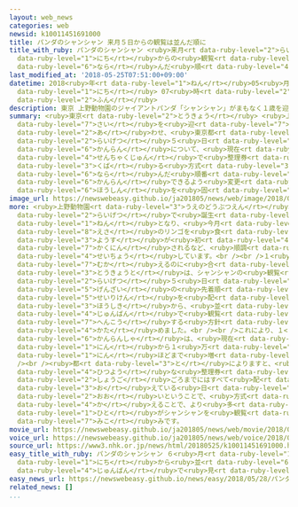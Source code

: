 ```yaml
---
layout: web_news
categories: web
newsid: k10011451691000
title: パンダのシャンシャン 来月５日からの観覧は並んだ順に
title_with_ruby: パンダのシャンシャン <ruby>来月<rt data-ruby-level="2">らいげつ</rt></ruby>５<ruby>日<rt
  data-ruby-level="1">にち</rt></ruby>からの<ruby>観覧<rt data-ruby-level="6">かんらん</rt></ruby>は<ruby>並<rt
  data-ruby-level="6">なら</rt></ruby>んだ<ruby>順<rt data-ruby-level="4">じゅん</rt></ruby>に
last_modified_at: '2018-05-25T07:51:00+09:00'
datetime: 2018<ruby>年<rt data-ruby-level="1">ねん</rt></ruby>05<ruby>月<rt data-ruby-level="1">がつ</rt></ruby>25<ruby>日<rt
  data-ruby-level="1">にち</rt></ruby> 07<ruby>時<rt data-ruby-level="2">じ</rt></ruby>51<ruby>分<rt
  data-ruby-level="2">ふん</rt></ruby>
description: 東京 上野動物園のジャイアントパンダ「シャンシャン」がまもなく１歳を迎えるのに合わせ、東京都は、来月５日からの観覧について、現在の先着順で整理券を配る方式から、並んだ順番で観覧できるよう変更する方針を固めました。
summary: <ruby>東京<rt data-ruby-level="2">とうきょう</rt></ruby> <ruby>上野動物園<rt data-ruby-level="3">うえのどうぶつえん</rt></ruby>のジャイアントパンダ「シャンシャン」がまもなく１<ruby>歳<rt
  data-ruby-level="7">さい</rt></ruby>を<ruby>迎<rt data-ruby-level="7">むか</rt></ruby>えるのに<ruby>合<rt
  data-ruby-level="2">あ</rt></ruby>わせ、<ruby>東京都<rt data-ruby-level="3">とうきょうと</rt></ruby>は、<ruby>来月<rt
  data-ruby-level="2">らいげつ</rt></ruby>５<ruby>日<rt data-ruby-level="1">にち</rt></ruby>からの<ruby>観覧<rt
  data-ruby-level="6">かんらん</rt></ruby>について、<ruby>現在<rt data-ruby-level="5">げんざい</rt></ruby>の<ruby>先着順<rt
  data-ruby-level="4">せんちゃくじゅん</rt></ruby>で<ruby>整理券<rt data-ruby-level="5">せいりけん</rt></ruby>を<ruby>配<rt
  data-ruby-level="3">くば</rt></ruby>る<ruby>方式<rt data-ruby-level="3">ほうしき</rt></ruby>から、<ruby>並<rt
  data-ruby-level="6">なら</rt></ruby>んだ<ruby>順番<rt data-ruby-level="4">じゅんばん</rt></ruby>で<ruby>観覧<rt
  data-ruby-level="6">かんらん</rt></ruby>できるよう<ruby>変更<rt data-ruby-level="7">へんこう</rt></ruby>する<ruby>方針<rt
  data-ruby-level="6">ほうしん</rt></ruby>を<ruby>固<rt data-ruby-level="4">かた</rt></ruby>めました。
image_url: https://newswebeasy.github.io/ja201805/news/web/image/2018/05/25/K10011451691_1805250756_1805250758_01_03.jpg
more: <ruby>上野動物園<rt data-ruby-level="3">うえのどうぶつえん</rt></ruby>で<ruby>誕生<rt data-ruby-level="6">たんじょう</rt></ruby>したメスのジャイアントパンダ、シャンシャンは、<ruby>来月<rt
  data-ruby-level="2">らいげつ</rt></ruby>で<ruby>誕生<rt data-ruby-level="6">たんじょう</rt></ruby>から１<ruby>年<rt
  data-ruby-level="1">ねん</rt></ruby>となり、<ruby>今月<rt data-ruby-level="2">こんげつ</rt></ruby>には<ruby>餌<rt
  data-ruby-level="8">えさ</rt></ruby>のリンゴを<ruby>食<rt data-ruby-level="2">た</rt></ruby>べる<ruby>様子<rt
  data-ruby-level="3">ようす</rt></ruby>が<ruby>初<rt data-ruby-level="4">はじ</rt></ruby>めて<ruby>確認<rt
  data-ruby-level="7">かくにん</rt></ruby>されるなど、<ruby>順調<rt data-ruby-level="4">じゅんちょう</rt></ruby>に<ruby>成長<rt
  data-ruby-level="4">せいちょう</rt></ruby>しています。<br /><br />１<ruby>歳<rt data-ruby-level="7">さい</rt></ruby>を<ruby>迎<rt
  data-ruby-level="7">むか</rt></ruby>えるのに<ruby>合<rt data-ruby-level="2">あ</rt></ruby>わせ、<ruby>東京都<rt
  data-ruby-level="3">とうきょうと</rt></ruby>は、シャンシャンの<ruby>観覧<rt data-ruby-level="6">かんらん</rt></ruby>について、<ruby>来月<rt
  data-ruby-level="2">らいげつ</rt></ruby>５<ruby>日<rt data-ruby-level="1">にち</rt></ruby>から、<ruby>現在<rt
  data-ruby-level="5">げんざい</rt></ruby>の<ruby>先着順<rt data-ruby-level="4">せんちゃくじゅん</rt></ruby>に<ruby>整理券<rt
  data-ruby-level="5">せいりけん</rt></ruby>を<ruby>配<rt data-ruby-level="3">くば</rt></ruby>る<ruby>方式<rt
  data-ruby-level="3">ほうしき</rt></ruby>から、<ruby>並<rt data-ruby-level="6">なら</rt></ruby>んだ<ruby>順番<rt
  data-ruby-level="4">じゅんばん</rt></ruby>で<ruby>観覧<rt data-ruby-level="6">かんらん</rt></ruby>できるよう<ruby>変更<rt
  data-ruby-level="7">へんこう</rt></ruby>する<ruby>方針<rt data-ruby-level="6">ほうしん</rt></ruby>を<ruby>固<rt
  data-ruby-level="4">かた</rt></ruby>めました。<br /><br />これにより、１<ruby>日当<rt data-ruby-level="2">にちあ</rt></ruby>たりの<ruby>観覧者<rt
  data-ruby-level="6">かんらんしゃ</rt></ruby>は、<ruby>現在<rt data-ruby-level="5">げんざい</rt></ruby>のおよそ９０００<ruby>人<rt
  data-ruby-level="1">にん</rt></ruby>から１<ruby>万<rt data-ruby-level="2">まん</rt></ruby>５０００<ruby>人<rt
  data-ruby-level="1">にん</rt></ruby>ほどまで<ruby>増<rt data-ruby-level="5">ふ</rt></ruby>やすことができるということです。<br
  /><br /><ruby>都<rt data-ruby-level="3">と</rt></ruby>によりますと、<ruby>観覧<rt data-ruby-level="6">かんらん</rt></ruby>に<ruby>必要<rt
  data-ruby-level="4">ひつよう</rt></ruby>な<ruby>整理券<rt data-ruby-level="5">せいりけん</rt></ruby>は<ruby>正午<rt
  data-ruby-level="2">しょうご</rt></ruby>ごろまでにはすべて<ruby>配<rt data-ruby-level="3">くば</rt></ruby>り<ruby>終<rt
  data-ruby-level="3">お</rt></ruby>えている<ruby>日<rt data-ruby-level="1">ひ</rt></ruby>が<ruby>多<rt
  data-ruby-level="2">おお</rt></ruby>いということで、<ruby>方式<rt data-ruby-level="3">ほうしき</rt></ruby>を<ruby>変<rt
  data-ruby-level="4">か</rt></ruby>えることで、より<ruby>多<rt data-ruby-level="2">おお</rt></ruby>くの<ruby>人<rt
  data-ruby-level="1">ひと</rt></ruby>がシャンシャンを<ruby>観覧<rt data-ruby-level="6">かんらん</rt></ruby>することができるようになる<ruby>見込<rt
  data-ruby-level="7">みこ</rt></ruby>みです。
movie_url: https://newswebeasy.github.io/ja201805/news/web/movie/2018/05/25/k10011451691_201805250756_201805250757.mp4
voice_url: https://newswebeasy.github.io/ja201805/news/web/voice/2018/05/25/k10011451691_201805250756_201805250757.mp3
source_url: https://www3.nhk.or.jp/news/html/20180525/k10011451691000.html
easy_title_with_ruby: パンダのシャンシャン ６<ruby>月<rt data-ruby-level="1">がつ</rt></ruby>５<ruby>日<rt
  data-ruby-level="1">にち</rt></ruby>から<ruby>並<rt data-ruby-level="6">なら</rt></ruby>んだ<ruby>順番<rt
  data-ruby-level="4">じゅんばん</rt></ruby>で<ruby>見<rt data-ruby-level="1">み</rt></ruby>せる
easy_news_url: https://newswebeasy.github.io/news/easy/2018/05/28/パンダのシャンシャン-6月5日から並んだ順番で見せる
related_news: []
...
```

